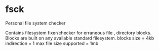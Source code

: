 # fsck
Personal file system checker

Contains filesystem fixer/checker for erraneous file , directory blocks.
Blocks are built on any available standard filesystem.
blocks size = 4kb
indirection = 1
max file size supported = 1mb
